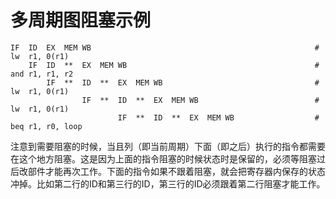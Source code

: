 # 多周期图阻塞示例
```
IF  ID  EX  MEM WB                                                  # lw  r1, 0(r1)
    IF  ID  **  EX  MEM WB                                          # and r1, r1, r2
        IF  **  ID  **  EX  MEM WB                                  # lw  r1, 0(r1)
                IF  **  ID  **  EX  MEM WB                          # lw  r1, 0(r1)
                        IF  **  ID  **  EX  MEM WB                  # beq r1, r0, loop
``` 
注意到需要阻塞的时候，当且列（即当前周期）下面（即之后）执行的指令都需要在这个地方阻塞。这是因为上面的指令阻塞的时候状态时是保留的，必须等阻塞过后改部件才能再次工作。下面的指令如果不跟着阻塞，就会把寄存器内保存的状态冲掉。比如第二行的ID和第三行的ID，第三行的ID必须跟着第二行阻塞才能工作。
